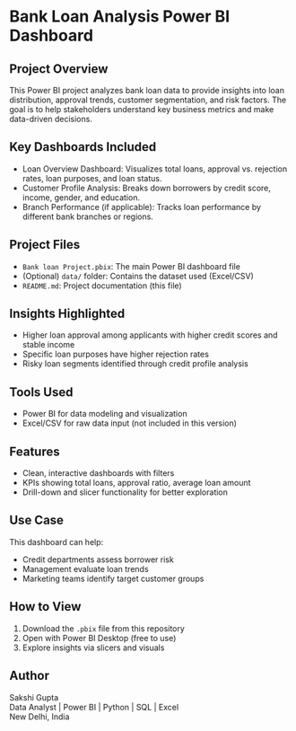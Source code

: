 # Bank Loan Analysis Power BI Dashboard

## Project Overview
This Power BI project analyzes bank loan data to provide insights into loan distribution, approval trends, customer segmentation, and risk factors. The goal is to help stakeholders understand key business metrics and make data-driven decisions.

## Key Dashboards Included
- Loan Overview Dashboard: Visualizes total loans, approval vs. rejection rates, loan purposes, and loan status.
- Customer Profile Analysis: Breaks down borrowers by credit score, income, gender, and education.
- Branch Performance (if applicable): Tracks loan performance by different bank branches or regions.

## Project Files
- `Bank loan Project.pbix`: The main Power BI dashboard file
- (Optional) `data/` folder: Contains the dataset used (Excel/CSV)
- `README.md`: Project documentation (this file)

## Insights Highlighted
- Higher loan approval among applicants with higher credit scores and stable income
- Specific loan purposes have higher rejection rates
- Risky loan segments identified through credit profile analysis

## Tools Used
- Power BI for data modeling and visualization
- Excel/CSV for raw data input (not included in this version)

## Features
- Clean, interactive dashboards with filters
- KPIs showing total loans, approval ratio, average loan amount
- Drill-down and slicer functionality for better exploration

## Use Case
This dashboard can help:
- Credit departments assess borrower risk
- Management evaluate loan trends
- Marketing teams identify target customer groups

## How to View
1. Download the `.pbix` file from this repository
2. Open with Power BI Desktop (free to use)
3. Explore insights via slicers and visuals

## Author
Sakshi Gupta  
Data Analyst | Power BI | Python | SQL | Excel  
New Delhi, India


